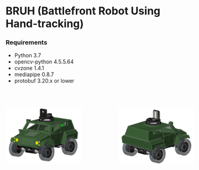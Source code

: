 # BRUH (Battlefront Robot Using Hand-tracking) #

### Requirements ###
* Python 3.7  
* opencv-python 4.5.5.64  
* cvzone 1.4.1  
* mediapipe 0.8.7  
* protobuf 3.20.x or lower  
<br />
<br />
<p float="left">
  <img src="https://raw.githubusercontent.com/kkr0913/BRUH/main/image/1.png" width=40% align="left"  />
  <img src="https://raw.githubusercontent.com/kkr0913/BRUH/main/image/2.png" width=40% align="right" />
</p>
